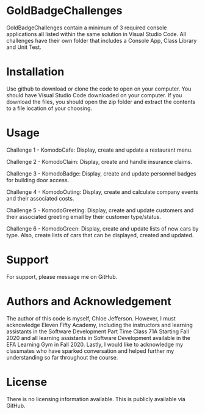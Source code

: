 # GoldBadgeChallenges
GoldBadgeChallenges contain a minimum of 3 required console applications all listed within the same solution in Visual Studio Code. All challenges have their own folder that includes a Console App, Class Library and Unit Test.

# Installation
Use github to download or clone the code to open on your computer. You should have Visual Studio Code downloaded on your computer. If you download the files, you should open the zip folder and extract the contents to a file location of your choosing.

# Usage
Challenge 1 - KomodoCafe: Display, create and update a restaurant menu.

Challenge 2 - KomodoClaim: Display, create and handle insurance claims.

Challenge 3 - KomodoBadge: Display, create and update personnel badges for building door access.

Challenge 4 - KomodoOuting: Display, create and calculate company events and their associated costs.

Challenge 5 - KomodoGreeting: Display, create and update customers and their associated greeting email by their customer type/status.

Challenge 6 - KomodoGreen: Display, create and update lists of new cars by type. Also, create lists of cars that can be displayed, created and updated.

# Support
For support, please message me on GitHub.

# Authors and Acknowledgement
The author of this code is myself, Chloe Jefferson. However, I must acknowledge Eleven Fifty Academy, including the instructors and learning assistants in the Software Development Part Time Class 71A Starting Fall 2020 and all learning assistants in Software Development available in the EFA Learning Gym in Fall 2020. Lastly, I would like to acknowledge my classmates who have sparked conversation and helped further my understanding so far throughout the course.

# License
There is no licensing information available. This is publicly available via GitHub.
   
